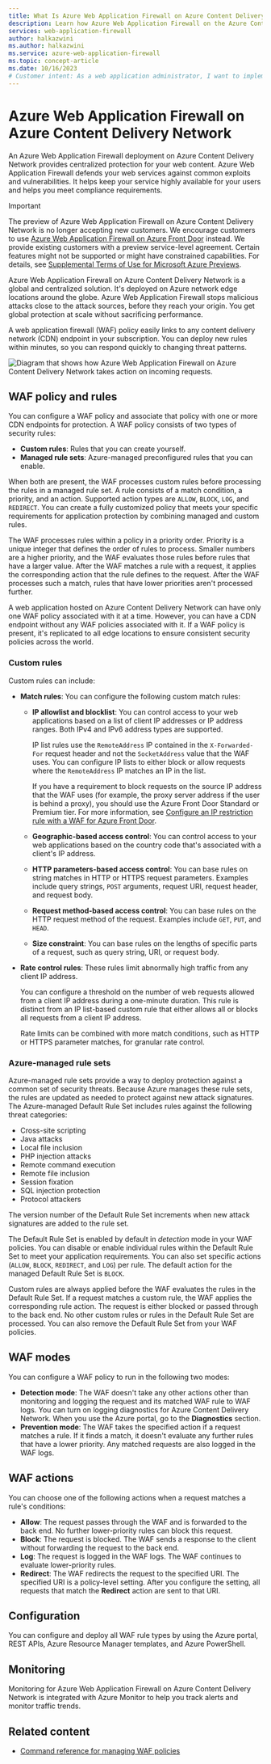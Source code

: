```yaml
---
title: What Is Azure Web Application Firewall on Azure Content Delivery Network?
description: Learn how Azure Web Application Firewall on the Azure Content Delivery Network service helps protect your web applications from malicious attacks.
services: web-application-firewall
author: halkazwini
ms.author: halkazwini
ms.service: azure-web-application-firewall
ms.topic: concept-article
ms.date: 10/16/2023
# Customer intent: As a web application administrator, I want to implement a web application firewall on my content delivery network so that I can protect my web applications from malicious attacks and ensure compliance while maintaining high availability.
---
```


# Azure Web Application Firewall on Azure Content Delivery Network

An Azure Web Application Firewall deployment on Azure Content Delivery Network provides centralized protection for your web content. Azure Web Application Firewall defends your web services against common exploits and vulnerabilities. It helps keep your service highly available for your users and helps you meet compliance requirements.

> [!IMPORTANT]
> The preview of Azure Web Application Firewall on Azure Content Delivery Network is no longer accepting new customers. We encourage customers to use [Azure Web Application Firewall on Azure Front Door](../afds/afds-overview.md) instead. We provide existing customers with a preview service-level agreement. Certain features might not be supported or might have constrained capabilities. For details, see [Supplemental Terms of Use for Microsoft Azure Previews](https://azure.microsoft.com/support/legal/preview-supplemental-terms/).

Azure Web Application Firewall on Azure Content Delivery Network is a global and centralized solution. It's deployed on Azure network edge locations around the globe. Azure Web Application Firewall stops malicious attacks close to the attack sources, before they reach your origin. You get global protection at scale without sacrificing performance.

A web application firewall (WAF) policy easily links to any content delivery network (CDN) endpoint in your subscription. You can deploy new rules within minutes, so you can respond quickly to changing threat patterns.

![Diagram that shows how Azure Web Application Firewall on Azure Content Delivery Network takes action on incoming requests.](../media/cdn-overview/waf-cdn-overview.png)

## WAF policy and rules

You can configure a WAF policy and associate that policy with one or more CDN endpoints for protection. A WAF policy consists of two types of security rules:

- **Custom rules**: Rules that you can create yourself.
- **Managed rule sets**: Azure-managed preconfigured rules that you can enable.

When both are present, the WAF processes custom rules before processing the rules in a managed rule set. A rule consists of a match condition, a priority, and an action. Supported action types are `ALLOW`, `BLOCK`, `LOG`, and `REDIRECT`. You can create a fully customized policy that meets your specific requirements for application protection by combining managed and custom rules.

The WAF processes rules within a policy in a priority order. Priority is a unique integer that defines the order of rules to process. Smaller numbers are a higher priority, and the WAF evaluates those rules before rules that have a larger value. After the WAF matches a rule with a request, it applies the corresponding action that the rule defines to the request. After the WAF processes such a match, rules that have lower priorities aren't processed further.

A web application hosted on Azure Content Delivery Network can have only one WAF policy associated with it at a time. However, you can have a CDN endpoint without any WAF policies associated with it. If a WAF policy is present, it's replicated to all edge locations to ensure consistent security policies across the world.

### Custom rules

Custom rules can include:

- **Match rules**: You can configure the following custom match rules:

  - **IP allowlist and blocklist**: You can control access to your web applications based on a list of client IP addresses or IP address ranges. Both IPv4 and IPv6 address types are supported.
  
    IP list rules use the `RemoteAddress` IP contained in the `X-Forwarded-For` request header and not the `SocketAddress` value that the WAF uses. You can configure IP lists to either block or allow requests where the `RemoteAddress` IP matches an IP in the list.

    If you have a requirement to block requests on the source IP address that the WAF uses (for example, the proxy server address if the user is behind a proxy), you should use the Azure Front Door Standard or Premium tier. For more information, see [Configure an IP restriction rule with a WAF for Azure Front Door](../afds/waf-front-door-configure-ip-restriction.md).

  - **Geographic-based access control**: You can control access to your web applications based on the country code that's associated with a client's IP address.

  - **HTTP parameters-based access control**: You can base rules on string matches in HTTP or HTTPS request parameters. Examples include query strings, `POST` arguments, request URI, request header, and request body.

  - **Request method-based access control**: You can base rules on the HTTP request method of the request. Examples include `GET`, `PUT`, and `HEAD`.

  - **Size constraint**: You can base rules on the lengths of specific parts of a request, such as query string, URI, or request body.

- **Rate control rules**: These rules limit abnormally high traffic from any client IP address.

  You can configure a threshold on the number of web requests allowed from a client IP address during a one-minute duration. This rule is distinct from an IP list-based custom rule that either allows all or blocks all requests from a client IP address.
  
  Rate limits can be combined with more match conditions, such as HTTP or HTTPS parameter matches, for granular rate control.

### Azure-managed rule sets

Azure-managed rule sets provide a way to deploy protection against a common set of security threats. Because Azure manages these rule sets, the rules are updated as needed to protect against new attack signatures. The Azure-managed Default Rule Set includes rules against the following threat categories:

- Cross-site scripting
- Java attacks
- Local file inclusion
- PHP injection attacks
- Remote command execution
- Remote file inclusion
- Session fixation
- SQL injection protection
- Protocol attackers

The version number of the Default Rule Set increments when new attack signatures are added to the rule set.

The Default Rule Set is enabled by default in *detection* mode in your WAF policies. You can disable or enable individual rules within the Default Rule Set to meet your application requirements. You can also set specific actions (`ALLOW`, `BLOCK`, `REDIRECT`, and `LOG`) per rule. The default action for the managed Default Rule Set is `BLOCK`.

Custom rules are always applied before the WAF evaluates the rules in the Default Rule Set. If a request matches a custom rule, the WAF applies the corresponding rule action. The request is either blocked or passed through to the back end. No other custom rules or rules in the Default Rule Set are processed. You can also remove the Default Rule Set from your WAF policies.

## WAF modes

You can configure a WAF policy to run in the following two modes:

- **Detection mode**: The WAF doesn't take any other actions other than monitoring and logging the request and its matched WAF rule to WAF logs. You can turn on logging diagnostics for Azure Content Delivery Network. When you use the Azure portal, go to the **Diagnostics** section.
- **Prevention mode**: The WAF takes the specified action if a request matches a rule. If it finds a match, it doesn't evaluate any further rules that have a lower priority. Any matched requests are also logged in the WAF logs.

## WAF actions

You can choose one of the following actions when a request matches a rule's conditions:

- **Allow**: The request passes through the WAF and is forwarded to the back end. No further lower-priority rules can block this request.
- **Block**: The request is blocked. The WAF sends a response to the client without forwarding the request to the back end.
- **Log**: The request is logged in the WAF logs. The WAF continues to evaluate lower-priority rules.
- **Redirect**: The WAF redirects the request to the specified URI. The specified URI is a policy-level setting. After you configure the setting, all requests that match the **Redirect** action are sent to that URI.

## Configuration

You can configure and deploy all WAF rule types by using the Azure portal, REST APIs, Azure Resource Manager templates, and Azure PowerShell.

## Monitoring

Monitoring for Azure Web Application Firewall on Azure Content Delivery Network is integrated with Azure Monitor to help you track alerts and monitor traffic trends.

## Related content

- [Command reference for managing WAF policies](/cli/azure/network/front-door/waf-policy)
